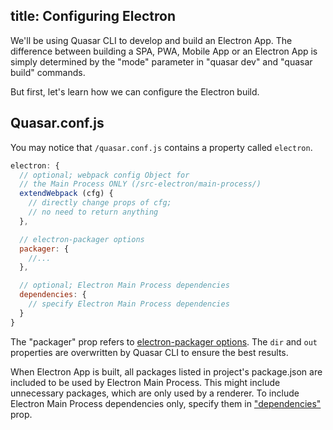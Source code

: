 title: Configuring Electron
---
We'll be using Quasar CLI to develop and build an Electron App. The difference between building a SPA, PWA, Mobile App or an Electron App is simply determined by the "mode" parameter in "quasar dev" and "quasar build" commands.

But first, let's learn how we can configure the Electron build.

## Quasar.conf.js
You may notice that `/quasar.conf.js` contains a property called `electron`.
```js
electron: {
  // optional; webpack config Object for
  // the Main Process ONLY (/src-electron/main-process/)
  extendWebpack (cfg) {
    // directly change props of cfg;
    // no need to return anything
  },

  // electron-packager options
  packager: {
    //...
  },

  // optional; Electron Main Process dependencies
  dependencies: {
    // specify Electron Main Process dependencies
  }
}
```

The "packager" prop refers to [electron-packager options](https://github.com/electron-userland/electron-packager/blob/master/docs/api.md#options). The `dir` and `out` properties are overwritten by Quasar CLI to ensure the best results.

When Electron App is built, all packages listed in project's package.json are included to be used by Electron Main Process. This might include unnecessary packages, which are only used by a renderer. To include Electron Main Process dependencies only, specify them in ["dependencies"](https://docs.npmjs.com/files/package.json#dependencies) prop.

